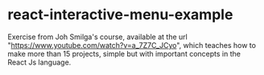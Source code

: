 # react-interactive-menu-example
Exercise from Joh Smilga's course, available at the url "https://www.youtube.com/watch?v=a_7Z7C_JCyo", which teaches how to make more than 15 projects, simple but with important concepts in the React Js language.
